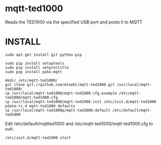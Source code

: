 # mqtt-ted1000
Reads the TED1000 via the specified USB port and posts it to MQTT

INSTALL
=================
```
sudo apt-get install git python-pip

sudo pip install setuptools
sudo pip install setproctitle
sudo pop install paho-mqtt

mkdir /etc/mqtt-ted1000/
git clone git://github.com/mloebl/mqtt-ted1000.git /usr/local/mqtt-ted1000/
cp /usr/local/mqtt-ted1000/mqtt-ted1000.cfg.example /etc/mqtt-ted1000/mqtt-ted1000.cfg
cp /usr/local/mqtt-ted1000/mqtt-ted1000.init /etc/init.d/mqtt-ted1000
pdate-rc.d mqtt-ted1000 defaults
cp /usr/local/mqtt-ted1000p/mqtt-ted1000.default /etc/default/mqtt-ted1000
```
Edit /etc/default/mqttted1000 and /etc/mqtt-ted1000/mqtt-ted1000.cfg to suit:

`/etc/init.d/mqtt-ted1000 start`
